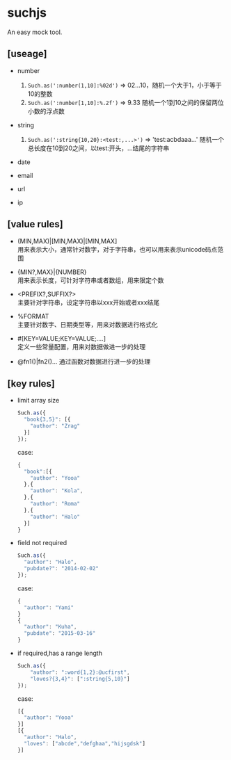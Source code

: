 # suchjs
An easy mock tool.

## [useage]

- number

  1. `Such.as(':number(1,10]:%02d')` => 02...10，随机一个大于1，小于等于10的整数
  2. `Such.as(':number[1,10]:%.2f')` =>  9.33 随机一个1到10之间的保留两位小数的浮点数

- string
  
  1. `Such.as(':string{10,20}:<test:,...>')` => 'test:acbdaaa...' 随机一个总长度在10到20之间，以test:开头，...结尾的字符串

- date  

- email

- url

- ip

## [value rules]

- (MIN,MAX)|[MIN,MAX)|[MIN,MAX]   
  用来表示大小，通常针对数字，对于字符串，也可以用来表示unicode码点范围

- {MIN?,MAX}|{NUMBER}  
  用来表示长度，可针对字符串或者数组，用来限定个数

- <PREFIX?,SUFFIX?>  
  主要针对字符串，设定字符串以xxx开始或者xxx结尾

- %FORMAT  
  主要针对数字、日期类型等，用来对数据进行格式化 

- #[KEY=VALUE;KEY=VALUE;....]  
  定义一些常量配置，用来对数据做进一步的处理

- @fn1()|fn2()...
  通过函数对数据进行进一步的处理

## [key rules]

- limit array size  
  ```javascript
  Such.as({  
    "book{3,5}": [{  
      "author": "Zrag"  
    }]  
  });
  ```   
  case:
  ```javascript
  {
    "book":[{
      "author": "Yooa"
    },{
      "author": "Kola",
    },{
      "author": "Roma"
    },{
      "author": "Halo"
    }] 
  }
  ```
- field not required
  ```javascript
  Such.as({
    "author": "Halo",
    "pubdate?": "2014-02-02"
  });
  ``` 
  case:
  ```javascript
  {
    "author": "Yami"
  }
  {
    "author": "Kuha",
    "pubdate": "2015-03-16"
  }
  ```
- if required,has a range length 
  ```javascript
  Such.as({    
      "author": ":word{1,2}:@ucfirst",
      "loves?{3,4}": [":string{5,10}"] 
  });
  ``` 
  case:
  ```javascript
  [{
    "author": "Yooa"
  }]
  [{
    "author": "Halo",
    "loves": ["abcde","defghaa","hijsgdsk"]
  }]
  ```